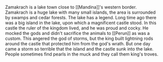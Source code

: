 Zamakrach is a lake town close to [[Mandina]]'s western border.  
Zamakrach is a huge lake with many small islands, the area is surrounded by swamps and cedar forests. The lake has a legend. Long time ago there was a big island in the lake, upon which a magnificent castle stood. In this castle the ruler of the kingdom lived, and he was proud and cocky. He mocked the gods and didn't sacrifice the animals to [[Perun]] as was a custom. This angered the god of storms, but the king built lightning rods around the castle that protected him from the god's wrath. But one day came a storm so terrible that the island and the castle sunk into the lake. People sometimes find pearls in the muck and they call them king's troves.